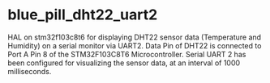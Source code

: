 # blue_pill_dht22_uart2
HAL on stm32f103c8t6 for displaying DHT22 sensor data (Temperature and Humidity) on a serial monitor via UART2.
Data Pin of DHT22 is connected to Port A Pin 8 of the STM32F103C8T6 Microcontroller.
Serial UART 2 has been configured for visualizing the sensor data, at an interval of 1000 milliseconds.
